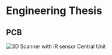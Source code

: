 # Engineering Thesis
## PCB
![3D Scanner with IR sensor Central Unit](https://github.com/Mimek32/Engineering-Thesis/assets/143206900/a24024da-d07b-4865-bc5c-702e4d8a2b75)

